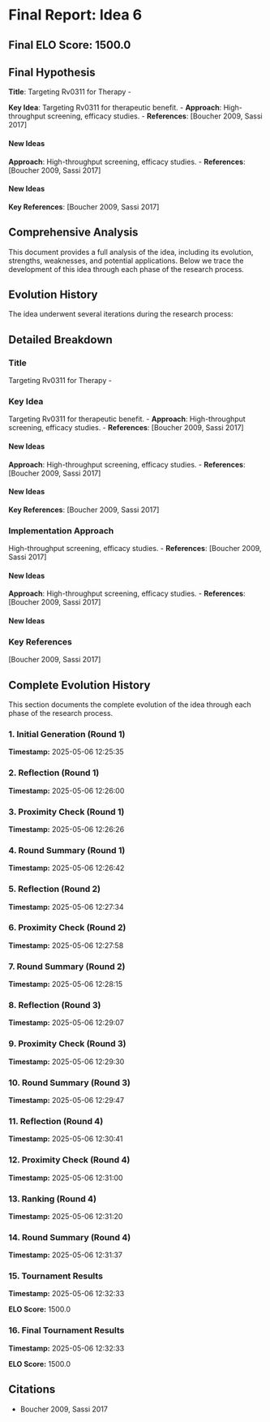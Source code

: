 # Final Report: Idea 6

## Final ELO Score: 1500.0

## Final Hypothesis

**Title**: Targeting Rv0311 for Therapy
    -

**Key Idea**: Targeting Rv0311 for therapeutic benefit.
    - **Approach**: High-throughput screening, efficacy studies.
    - **References**: [Boucher 2009, Sassi 2017]

#### New Ideas

**Approach**: High-throughput screening, efficacy studies.
    - **References**: [Boucher 2009, Sassi 2017]

#### New Ideas

**Key References**: [Boucher 2009, Sassi 2017]

## Comprehensive Analysis

This document provides a full analysis of the idea, including its evolution, strengths, weaknesses, and potential applications. Below we trace the development of this idea through each phase of the research process.

## Evolution History

The idea underwent several iterations during the research process:

## Detailed Breakdown

### Title

Targeting Rv0311 for Therapy
    -

### Key Idea

Targeting Rv0311 for therapeutic benefit.
    - **Approach**: High-throughput screening, efficacy studies.
    - **References**: [Boucher 2009, Sassi 2017]

#### New Ideas

**Approach**: High-throughput screening, efficacy studies.
    - **References**: [Boucher 2009, Sassi 2017]

#### New Ideas

**Key References**: [Boucher 2009, Sassi 2017]

### Implementation Approach

High-throughput screening, efficacy studies.
    - **References**: [Boucher 2009, Sassi 2017]

#### New Ideas

**Approach**: High-throughput screening, efficacy studies.
    - **References**: [Boucher 2009, Sassi 2017]

#### New Ideas

### Key References

[Boucher 2009, Sassi 2017]

## Complete Evolution History

This section documents the complete evolution of the idea through each phase of the research process.

### 1. Initial Generation (Round 1)
**Timestamp:** 2025-05-06 12:25:35



### 2. Reflection (Round 1)
**Timestamp:** 2025-05-06 12:26:00



### 3. Proximity Check (Round 1)
**Timestamp:** 2025-05-06 12:26:26



### 4. Round Summary (Round 1)
**Timestamp:** 2025-05-06 12:26:42



### 5. Reflection (Round 2)
**Timestamp:** 2025-05-06 12:27:34



### 6. Proximity Check (Round 2)
**Timestamp:** 2025-05-06 12:27:58



### 7. Round Summary (Round 2)
**Timestamp:** 2025-05-06 12:28:15



### 8. Reflection (Round 3)
**Timestamp:** 2025-05-06 12:29:07



### 9. Proximity Check (Round 3)
**Timestamp:** 2025-05-06 12:29:30



### 10. Round Summary (Round 3)
**Timestamp:** 2025-05-06 12:29:47



### 11. Reflection (Round 4)
**Timestamp:** 2025-05-06 12:30:41



### 12. Proximity Check (Round 4)
**Timestamp:** 2025-05-06 12:31:00



### 13. Ranking (Round 4)
**Timestamp:** 2025-05-06 12:31:20



### 14. Round Summary (Round 4)
**Timestamp:** 2025-05-06 12:31:37



### 15. Tournament Results
**Timestamp:** 2025-05-06 12:32:33

**ELO Score:** 1500.0



### 16. Final Tournament Results
**Timestamp:** 2025-05-06 12:32:33

**ELO Score:** 1500.0



## Citations

- Boucher 2009, Sassi 2017
